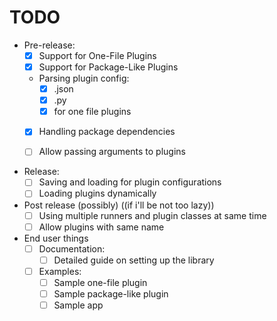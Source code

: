 # TODO

- Pre-release:
    - [X] Support for One-File Plugins
    - [X] Support for Package-Like Plugins

    - Parsing plugin config:
        - [X] .json
        - [X] .py
        - [X] for one file plugins

    - [X] Handling package dependencies

    - [ ] Allow passing arguments to plugins

- Release:
    - [ ] Saving and loading for plugin configurations
    - [ ] Loading plugins dynamically

- Post release (possibly) ((if i'll be not too lazy))
    - [ ] Using multiple runners and plugin classes at same time
    - [ ] Allow plugins with same name

- End user things
    - [ ] Documentation:
        - [ ] Detailed guide on setting up the library
    - [ ] Examples:
        - [ ] Sample one-file plugin
        - [ ] Sample package-like plugin
        - [ ] Sample app
